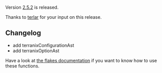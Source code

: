 Version [2.5.2](https://github.com/terranix/terranix/releases/tag/2.5.2)
is released.

Thanks to
[terlar](https://github.com/terlar)
for your input on this release.

## Changelog

- add terranixConfigurationAst
- add terranixOptionAst

Have a look at
[the flakes documentation](../documentation/flakes.md#using-terranixconfigurationast-or-terranixconfigurationast)
if you want to know how to use these functions.
